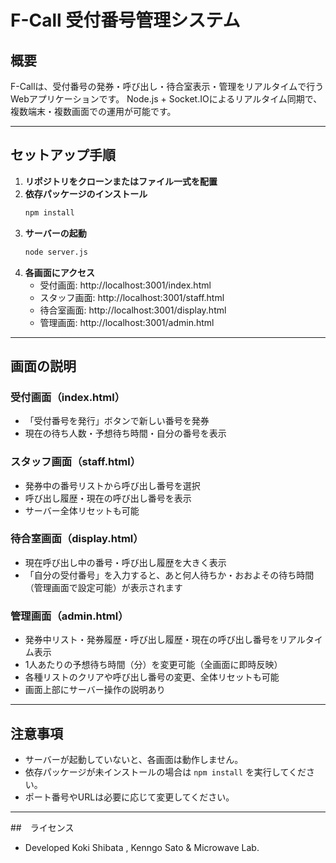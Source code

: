  # F-Call 受付番号管理システム

## 概要
F-Callは、受付番号の発券・呼び出し・待合室表示・管理をリアルタイムで行うWebアプリケーションです。
Node.js + Socket.IOによるリアルタイム同期で、複数端末・複数画面での運用が可能です。

---

## セットアップ手順

1. **リポジトリをクローンまたはファイル一式を配置**
2. **依存パッケージのインストール**
   ```sh
   npm install
   ```
3. **サーバーの起動**
   ```sh
   node server.js
   ```
4. **各画面にアクセス**
   - 受付画面:      http://localhost:3001/index.html
   - スタッフ画面:  http://localhost:3001/staff.html
   - 待合室画面:    http://localhost:3001/display.html
   - 管理画面:      http://localhost:3001/admin.html

---

## 画面の説明

### 受付画面（index.html）
- 「受付番号を発行」ボタンで新しい番号を発券
- 現在の待ち人数・予想待ち時間・自分の番号を表示

### スタッフ画面（staff.html）
- 発券中の番号リストから呼び出し番号を選択
- 呼び出し履歴・現在の呼び出し番号を表示
- サーバー全体リセットも可能

### 待合室画面（display.html）
- 現在呼び出し中の番号・呼び出し履歴を大きく表示
- 「自分の受付番号」を入力すると、あと何人待ちか・おおよその待ち時間（管理画面で設定可能）が表示されます

### 管理画面（admin.html）
- 発券中リスト・発券履歴・呼び出し履歴・現在の呼び出し番号をリアルタイム表示
- 1人あたりの予想待ち時間（分）を変更可能（全画面に即時反映）
- 各種リストのクリアや呼び出し番号の変更、全体リセットも可能
- 画面上部にサーバー操作の説明あり

---

## 注意事項
- サーバーが起動していないと、各画面は動作しません。
- 依存パッケージが未インストールの場合は `npm install` を実行してください。
- ポート番号やURLは必要に応じて変更してください。

---
##　ライセンス
- Developed Koki Shibata , Kenngo Sato & Microwave Lab. 

